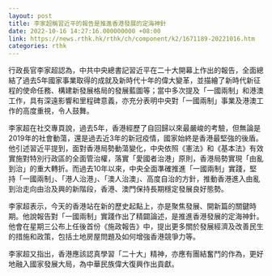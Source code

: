 ```yaml
---
layout: post
title: 李家超稱習近平的報告是推進香港發展的定海神針
date: 2022-10-16 14:27:16.000000000 +08:00
link: https://news.rthk.hk/rthk/ch/component/k2/1671189-20221016.htm
categories: rthk
---
```


行政長官李家超認為，中共中央總書記習近平在二十大開幕上作出的報告，全面總結了過去5年國家事業取得的成就及新時代十年的偉大變革，並描繪了新時代新征程的使命任務、構建新發展格局的發展藍圖等；當中多次提及「一國兩制」和港澳工作，具有深遠影響和里程碑意義，亦充分表明中央對「一國兩制」事業及港澳工作的高度重視，令人鼓舞。

李家超在社交專頁說，過去5年，香港經歷了自回歸以來最嚴峻的考驗，但無論是2019年的社會動蕩，還是過去近3年的新冠疫情，國家始終是香港最堅強的後盾。他引述習近平提到，面對香港局勢動蕩變化，中央依照《憲法》和《基本法》有效實施對特別行政區的全面管治權，落實「愛國者治港」原則，香港局勢實現「由亂到治」的重大轉折。而過去10年以來，中央全面準確推進「一國兩制」實踐，堅持「一國兩制」、「港人治港」、「澳人治澳」、高度自治的方針，推動香港進入由亂到治走向由治及興的新階段，香港、澳門保持長期穩定發展良好態勢。

李家超表示，今天的香港站在新的歷史起點上，亦是聚焦發展、開新篇的關鍵時期。他說報告對「一國兩制」實踐作出了精闢論述，是推進香港發展的定海神針。他會在星期三公布上任後首份《施政報告》中，提出更多關於發展經濟及改善民生的措施和政策，包括土地房屋問題及如何增強香港競爭力等。

李家超又指出，香港應該認真學習「二十大」精神，亦應有團結奮鬥的作為，更好地融入國家發展大局，為中華民族偉大復興作出貢獻。
